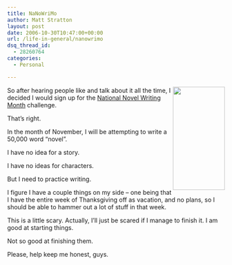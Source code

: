 ```yaml
---
title: NaNoWriMo
author: Matt Stratton
layout: post
date: 2006-10-30T10:47:00+00:00
url: /life-in-general/nanowrimo
dsq_thread_id:
  - 28260764
categories:
  - Personal

---
```

<img src="http://static.flickr.com/121/283697823_e6cd486f13_o.gif" width="120" height="240" align="right" />So after hearing people like and talk about it all the time, I decided I would sign up for the [National Novel Writing Month][1] challenge.

That&#8217;s right.

In the month of November, I will be attempting to write a 50,000 word &#8220;novel&#8221;.

I have no idea for a story.

I have no ideas for characters.

But I need to practice writing.

I figure I have a couple things on my side &#8211; one being that I have the entire week of Thanksgiving off as vacation, and no plans, so I should be able to hammer out a lot of stuff in that week.

This is a little scary. Actually, I&#8217;ll just be scared if I manage to finish it. I am good at starting things.

Not so good at finishing them.

Please, help keep me honest, guys.

 [1]: http://www.nanowrimo.org